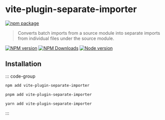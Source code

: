 # vite-plugin-separate-importer

[![npm package](https://nodei.co/npm/vite-plugin-separate-importer.png?downloads=true&downloadRank=true&stars=true)](https://www.npmjs.com/package/vite-plugin-separate-importer)

> Converts batch imports from a source module into separate imports from individual files under the source module.

[![NPM version](https://img.shields.io/npm/v/vite-plugin-separate-importer.svg?style=flat)](https://npmjs.org/package/vite-plugin-separate-importer)
[![NPM Downloads](https://img.shields.io/npm/dm/vite-plugin-separate-importer.svg?style=flat)](https://npmjs.org/package/vite-plugin-separate-importer)
[![Node version](https://img.shields.io/node/v/vite-plugin-separate-importer.svg?style=flat)](https://npmjs.org/package/vite-plugin-separate-importer)

## Installation

::: code-group

```bash [npm]
npm add vite-plugin-separate-importer
```
```bash [pnpm]
pnpm add vite-plugin-separate-importer
```
```bash [yarn]
yarn add vite-plugin-separate-importer
```

:::